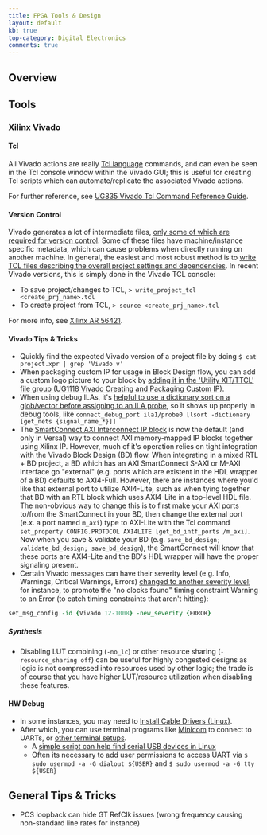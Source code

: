 ```yaml
---
title: FPGA Tools & Design
layout: default
kb: true
top-category: Digital Electronics
comments: true
---
```


## Overview

## Tools

### Xilinx Vivado

#### Tcl 

All Vivado actions are really [Tcl language](../programming_languages/tcl.html) commands, and can even be seen in the Tcl console window within the Vivado GUI; this is useful for creating Tcl scripts which can automate/replicate the associated Vivado actions.

For further reference, see [UG835 Vivado Tcl Command Reference Guide](https://www.xilinx.com/support/documentation/sw_manuals/xilinx2021_2/ug835-vivado-tcl-commands.pdf).

#### Version Control

Vivado generates a lot of intermediate files, [only some of which are required for version control](https://www.xilinx.com/video/hardware/vivado-design-suite-revision-control.html). Some of these files have machine/instance specific metadata, which can cause problems when directly running on another machine. In general, the easiest and most robust method is to [write TCL files describing the overall project settings and dependencies](https://www.fpgadeveloper.com/2014/08/version-control-for-vivado-projects.html/). In recent Vivado versions, this is simply done in the Vivado TCL console:
* To save project/changes to TCL, `> write_project_tcl <create_prj_name>.tcl`
* To create project from TCL, `> source <create_prj_name>.tcl`

For more info, see [Xilinx AR 56421](https://support.xilinx.com/s/article/56421?language=en_US).


#### Vivado Tips & Tricks

* Quickly find the expected Vivado version of a project file by doing `$ cat project.xpr | grep 'Vivado v'`
* When packaging custom IP for usage in Block Design flow, you can add a custom logo picture to your block by [adding it in the 'Utility XIT/TTCL' file group (UG1118 Vivado Creating and Packaging Custom IP)](https://docs.xilinx.com/v/u/en-US/ug1118-vivado-creating-packaging-custom-ip).
* When using debug ILAs, it's [helpful to use a dictionary sort on a glob/vector before assigning to an ILA probe](https://support.xilinx.com/s/question/0D52E00006iHsJxSAK/vivado-ila-probe-ordering-for-bus-assignments?language=en_US), so it shows up properly in debug tools, like `connect_debug_port ila1/probe0 [lsort -dictionary  [get_nets {signal_name_*}]]`
* The [SmartConnect AXI Interconnect IP block](https://www.xilinx.com/products/intellectual-property/smartconnect.html) is now the default (and only in Versal) way to connect AXI memory-mapped IP blocks together using Xilinx IP. However, much of it's operation relies on tight integration with the Vivado Block Design (BD) flow. When integrating in a mixed RTL + BD project, a BD which has an AXI SmartConnect S-AXI or M-AXI interface go "external" (e.g. ports which are existent in the HDL wrapper of a BD) defaults to AXI4-Full. However, there are instances where you'd like that external port to utilize AXI4-Lite, such as when tying together that BD with an RTL block which uses AXI4-Lite in a top-level HDL file. The non-obvious way to change this is to first make your AXI ports to/from the SmartConnect in your BD, then change the external port (e.x. a port named `m_axi`) type to AXI-Lite with the Tcl command `set_property CONFIG.PROTOCOL AXI4LITE [get_bd_intf_ports /m_axi]`. Now when you save & validate your BD (e.g. `save_bd_design; validate_bd_design; save_bd_design`), the SmartConnect will know that these ports are AXI4-Lite and the BD's HDL wrapper will have the proper signaling present.
* Certain Vivado messages can have their severity level (e.g. Info, Warnings, Critical Warnings, Errors) [changed to another severity level](https://support.xilinx.com/s/article/65179?language=en_US); for instance, to promote the "no clocks found" timing constraint Warning to an Error (to catch timing constraints that aren't hitting):
```tcl
set_msg_config -id {Vivado 12-1008} -new_severity {ERROR}
```


##### Synthesis

* Disabling LUT combining (`-no_lc`) or other resource sharing (`-resource_sharing off`) can be useful for highly congested designs as logic is not compressed into resources used by other logic; the trade is of course that you have higher LUT/resource utilization when disabling these features.


#### HW Debug

* In some instances, you may need to [Install Cable Drivers (Linux)](https://reference.digilentinc.com/reference/programmable-logic/guides/install-cable-drivers).
* After which, you can use terminal programs like [Minicom](https://wiki.emacinc.com/wiki/Getting_Started_With_Minicom) to connect to UARTs, or [other terminal setups](https://xilinx-wiki.atlassian.net/wiki/spaces/A/pages/18842446/Setup+a+Serial+Console).
  + A [simple script can help find serial USB devices in Linux](https://github.com/JohnnyGOX17/configs/blob/master/dev_utils/lsusb_sysdevpath)
  + Often its necessary to add user permissions to access UART via `$ sudo usermod -a -G dialout ${USER}` and `$ sudo usermod -a -G tty ${USER}`




## General Tips & Tricks

* PCS loopback can hide GT RefClk issues (wrong frequency causing non-standard line rates for instance)

